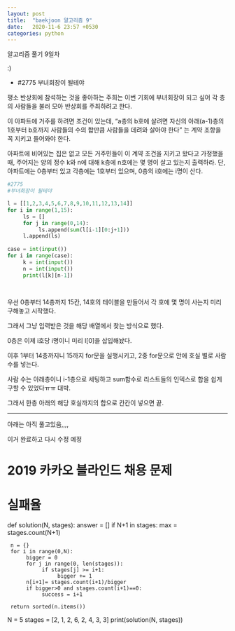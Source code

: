 ```yaml
---
layout: post
title:  "baekjoon 알고리즘 9"
date:   2020-11-6 23:57 +0530
categories: python
---
```


알고리즘 풀기 9일차



:)



- #2775     부녀회장이 될테야

평소 반상회에 참석하는 것을 좋아하는 주희는 이번 기회에 부녀회장이 되고 싶어 각 층의 사람들을 불러 모아 반상회를 주최하려고 한다.

이 아파트에 거주를 하려면 조건이 있는데, “a층의 b호에 살려면 자신의 아래(a-1)층의 1호부터 b호까지 사람들의 수의 합만큼 사람들을 데려와 살아야 한다” 는 계약 조항을 꼭 지키고 들어와야 한다.

아파트에 비어있는 집은 없고 모든 거주민들이 이 계약 조건을 지키고 왔다고 가정했을 때, 주어지는 양의 정수 k와 n에 대해 k층에 n호에는 몇 명이 살고 있는지 출력하라. 단, 아파트에는 0층부터 있고 각층에는 1호부터 있으며, 0층의 i호에는 i명이 산다.


```python
#2775
#부녀회장이 될테야

l = [[1,2,3,4,5,6,7,8,9,10,11,12,13,14]]
for i in range(1,15):
     ls = []
     for j in range(0,14):
          ls.append(sum(l[i-1][0:j+1]))
     l.append(ls)
     
case = int(input())
for i in range(case):
     k = int(input())
     n = int(input())
     print(l[k][n-1])

    
```
우선 0층부터 14층까지 15칸, 14호의 테이블을 만들어서 각 호에 몇 명이 사는지 미리 구해놓고 시작했다.

그래서 그냥 입력받은 것을 해당 배열에서 찾는 방식으로 했다. 

0층은 이제 i호당 i명이니 미리 l[0]을 삽입해놨다.

이후 1부터 14층까지니 15까지 for문을 실행시키고, 2중 for문으로 안에 호실 별로 사람수를 넣는다.

사람 수는 아래층이니 i-1층으로 세팅하고 sum함수로 리스트들의 인덱스로 합을 쉽게 구할 수 있었다ㅠㅠ 대박.

그래서 한층 아래의 해당 호실까지의 합으로 칸칸이 넣으면 끝.


---

아래는 아직 풀고있움,,,,

이거 완료하고 다시 수정 예정

# 2019 카카오 블라인드 채용 문제
# 실패율

def solution(N, stages):
     answer = []
     if N+1 in stages:
          max = stages.count(N+1)

     n = {}
     for i in range(0,N):
          bigger = 0
          for j in range(0, len(stages)):
               if stages[j] >= i+1:
                    bigger += 1
          n[i+1]= stages.count(i+1)/bigger
          if bigger>0 and stages.count(i+1)==0:
               success = i+1
               
     return sorted(n.items())

N = 5
stages = [2, 1, 2, 6, 2, 4, 3, 3]
print(solution(N, stages))
